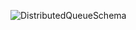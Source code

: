 ![DistributedQueueSchema](https://github.com/user-attachments/assets/a737dbe3-9df5-48ca-b358-2a8b7790ceb9)
